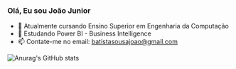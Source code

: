 ### Olá, Eu sou João Junior

- 💾 Atualmente cursando Ensino Superior em Engenharia da Computação
- 🎲 Estudando Power BI - Business Intelligence
- 📫 Contate-me no email: batistasousajoao@gmail.com

![Anurag's GitHub stats](https://github-readme-stats.vercel.app/api?username=junrwrld&show_icons=true&theme=synthwave)
